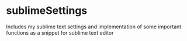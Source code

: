 # sublimeSettings
Includes my sublime text settings and implementation of some important functions as a snippet for sublime text editor
